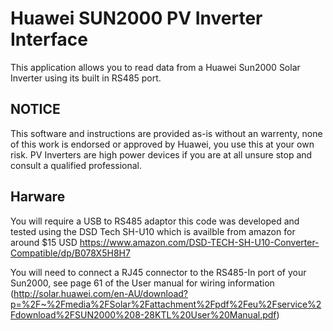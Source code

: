 # Huawei SUN2000 PV Inverter Interface  

This application allows you to read data from a Huawei Sun2000 Solar Inverter using its built in RS485 port.

## NOTICE
This software and instructions are provided as-is without an warrenty, none of this work is endorsed or approved by Huawei, you use this at your own risk. PV Inverters are high power devices if you are at all unsure stop and consult a qualified professional.


## Harware
You will require a USB to RS485 adaptor this code was developed and tested using the DSD Tech SH-U10 which is availble from amazon for around $15 USD
https://www.amazon.com/DSD-TECH-SH-U10-Converter-Compatible/dp/B078X5H8H7


You will need to connect a RJ45 connector to the RS485-In port of your Sun2000, see page 61 of the User manual for wiring information (http://solar.huawei.com/en-AU/download?p=%2F~%2Fmedia%2FSolar%2Fattachment%2Fpdf%2Feu%2Fservice%2Fdownload%2FSUN2000%208-28KTL%20User%20Manual.pdf)

